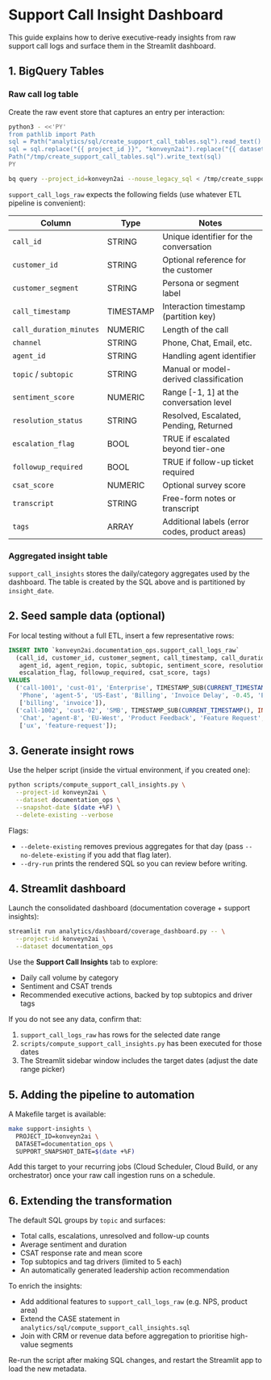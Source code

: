 # Support Call Insight Dashboard

This guide explains how to derive executive-ready insights from raw support call logs and surface them in the Streamlit dashboard.

## 1. BigQuery Tables

### Raw call log table

Create the raw event store that captures an entry per interaction:

```bash
python3 - <<'PY'
from pathlib import Path
sql = Path("analytics/sql/create_support_call_tables.sql").read_text()
sql = sql.replace("{{ project_id }}", "konveyn2ai").replace("{{ dataset }}", "documentation_ops")
Path("/tmp/create_support_call_tables.sql").write_text(sql)
PY

bq query --project_id=konveyn2ai --nouse_legacy_sql < /tmp/create_support_call_tables.sql
```

`support_call_logs_raw` expects the following fields (use whatever ETL pipeline is convenient):

| Column | Type | Notes |
|--------|------|-------|
| `call_id` | STRING | Unique identifier for the conversation |
| `customer_id` | STRING | Optional reference for the customer |
| `customer_segment` | STRING | Persona or segment label |
| `call_timestamp` | TIMESTAMP | Interaction timestamp (partition key) |
| `call_duration_minutes` | NUMERIC | Length of the call |
| `channel` | STRING | Phone, Chat, Email, etc. |
| `agent_id` | STRING | Handling agent identifier |
| `topic` / `subtopic` | STRING | Manual or model-derived classification |
| `sentiment_score` | NUMERIC | Range [-1, 1] at the conversation level |
| `resolution_status` | STRING | Resolved, Escalated, Pending, Returned |
| `escalation_flag` | BOOL | TRUE if escalated beyond tier-one |
| `followup_required` | BOOL | TRUE if follow-up ticket required |
| `csat_score` | NUMERIC | Optional survey score |
| `transcript` | STRING | Free-form notes or transcript |
| `tags` | ARRAY<STRING> | Additional labels (error codes, product areas) |

### Aggregated insight table

`support_call_insights` stores the daily/category aggregates used by the dashboard. The table is created by the SQL above and is partitioned by `insight_date`.

## 2. Seed sample data (optional)

For local testing without a full ETL, insert a few representative rows:

```sql
INSERT INTO `konveyn2ai.documentation_ops.support_call_logs_raw`
  (call_id, customer_id, customer_segment, call_timestamp, call_duration_minutes, channel,
   agent_id, agent_region, topic, subtopic, sentiment_score, resolution_status,
   escalation_flag, followup_required, csat_score, tags)
VALUES
  ('call-1001', 'cust-01', 'Enterprise', TIMESTAMP_SUB(CURRENT_TIMESTAMP(), INTERVAL 1 DAY), 18,
   'Phone', 'agent-5', 'US-East', 'Billing', 'Invoice Delay', -0.45, 'Escalated', TRUE, TRUE, 2,
   ['billing', 'invoice']),
  ('call-1002', 'cust-02', 'SMB', TIMESTAMP_SUB(CURRENT_TIMESTAMP(), INTERVAL 1 DAY), 9,
   'Chat', 'agent-8', 'EU-West', 'Product Feedback', 'Feature Request', 0.2, 'Resolved', FALSE, FALSE, 4,
   ['ux', 'feature-request']);
```

## 3. Generate insight rows

Use the helper script (inside the virtual environment, if you created one):

```bash
python scripts/compute_support_call_insights.py \
  --project-id konveyn2ai \
  --dataset documentation_ops \
  --snapshot-date $(date +%F) \
  --delete-existing --verbose
```

Flags:
- `--delete-existing` removes previous aggregates for that day (pass `--no-delete-existing` if you add that flag later).
- `--dry-run` prints the rendered SQL so you can review before writing.

## 4. Streamlit dashboard

Launch the consolidated dashboard (documentation coverage + support insights):

```bash
streamlit run analytics/dashboard/coverage_dashboard.py -- \
  --project-id konveyn2ai \
  --dataset documentation_ops
```

Use the **Support Call Insights** tab to explore:
- Daily call volume by category
- Sentiment and CSAT trends
- Recommended executive actions, backed by top subtopics and driver tags

If you do not see any data, confirm that:
1. `support_call_logs_raw` has rows for the selected date range
2. `scripts/compute_support_call_insights.py` has been executed for those dates
3. The Streamlit sidebar window includes the target dates (adjust the date range picker)

## 5. Adding the pipeline to automation

A Makefile target is available:

```bash
make support-insights \
  PROJECT_ID=konveyn2ai \
  DATASET=documentation_ops \
  SUPPORT_SNAPSHOT_DATE=$(date +%F)
```

Add this target to your recurring jobs (Cloud Scheduler, Cloud Build, or any orchestrator) once your raw call ingestion runs on a schedule.

## 6. Extending the transformation

The default SQL groups by `topic` and surfaces:
- Total calls, escalations, unresolved and follow-up counts
- Average sentiment and duration
- CSAT response rate and mean score
- Top subtopics and tag drivers (limited to 5 each)
- An automatically generated leadership action recommendation

To enrich the insights:
- Add additional features to `support_call_logs_raw` (e.g. NPS, product area)
- Extend the CASE statement in `analytics/sql/compute_support_call_insights.sql`
- Join with CRM or revenue data before aggregation to prioritise high-value segments

Re-run the script after making SQL changes, and restart the Streamlit app to load the new metadata.
